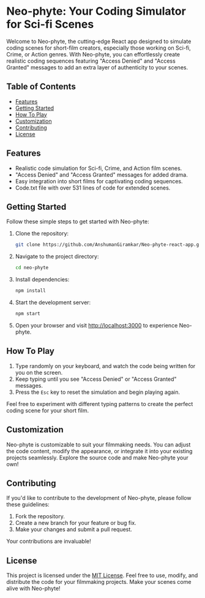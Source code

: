# Neo-phyte: Your Coding Simulator for Sci-fi Scenes

Welcome to Neo-phyte, the cutting-edge React app designed to simulate coding scenes for short-film creators, especially those working on Sci-fi, Crime, or Action genres. With Neo-phyte, you can effortlessly create realistic coding sequences featuring "Access Denied" and "Access Granted" messages to add an extra layer of authenticity to your scenes.

## Table of Contents

- [Features](#features)
- [Getting Started](#getting-started)
- [How To Play](#how-to-play)
- [Customization](#customization)
- [Contributing](#contributing)
- [License](#license)

## Features

- Realistic code simulation for Sci-fi, Crime, and Action film scenes.
- "Access Denied" and "Access Granted" messages for added drama.
- Easy integration into short films for captivating coding sequences.
- Code.txt file with over 531 lines of code for extended scenes.

## Getting Started

Follow these simple steps to get started with Neo-phyte:

1. Clone the repository:

    ```bash
    git clone https://github.com/AnshumanGiramkar/Neo-phyte-react-app.git
    ```

2. Navigate to the project directory:

    ```bash
    cd neo-phyte
    ```

3. Install dependencies:

    ```bash
    npm install
    ```

4. Start the development server:

    ```bash
    npm start
    ```

5. Open your browser and visit [http://localhost:3000](http://localhost:3000) to experience Neo-phyte.

## How To Play

1. Type randomly on your keyboard, and watch the code being written for you on the screen.
2. Keep typing until you see "Access Denied" or "Access Granted" messages.
3. Press the `Esc` key to reset the simulation and begin playing again.

Feel free to experiment with different typing patterns to create the perfect coding scene for your short film.

## Customization

Neo-phyte is customizable to suit your filmmaking needs. You can adjust the code content, modify the appearance, or integrate it into your existing projects seamlessly. Explore the source code and make Neo-phyte your own!

## Contributing

If you'd like to contribute to the development of Neo-phyte, please follow these guidelines:

1. Fork the repository.
2. Create a new branch for your feature or bug fix.
3. Make your changes and submit a pull request.

Your contributions are invaluable!

## License

This project is licensed under the [MIT License](LICENSE). Feel free to use, modify, and distribute the code for your filmmaking projects. Make your scenes come alive with Neo-phyte!
